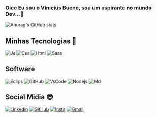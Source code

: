 

### Oiee Eu sou o Vinicius Bueno, sou um aspirante no mundo Dev...👋

![Anurag's GitHub stats](https://github-readme-stats.vercel.app/api?username=anuraghazra&theme=dark&show_icons=true)

## Minhas Tecnologias 🚀

![Js](https://img.shields.io/badge/JavaScript-F7DF1E?style=for-the-badge&logo=javascript&logoColor=black)
![Css](https://img.shields.io/badge/CSS3-1572B6?style=for-the-badge&logo=css3&logoColor=white)
![Html](https://img.shields.io/badge/HTML5-E34F26?style=for-the-badge&logo=html5&logoColor=white)
![Saas](https://img.shields.io/badge/Sass-CC6699?style=for-the-badge&logo=sass&logoColor=white)



## Software
![Eclips](https://img.shields.io/badge/Eclipse-2C2255?style=for-the-badge&logo=eclipse&logoColor=white)
![GitHub](https://img.shields.io/badge/GitHub-100000?style=for-the-badge&logo=github&logoColor=white)
![VsCode](https://img.shields.io/badge/Visual_Studio_Code-0078D4?style=for-the-badge&logo=visual%20studio%20code&logoColor=white)
![Nodejs](https://img.shields.io/badge/Node.js-339933?style=for-the-badge&logo=node.js&logoColor=white)
![Md](https://img.shields.io/badge/Markdown-000000?style=for-the-badge&logo=markdown&logoColor=white)




## Social Midia 😎

[![Linkedin](https://img.shields.io/badge/LinkedIn-0077B5?style=for-the-badge&logo=linkedin&logoColor=white)](https://www.linkedin.com/in/viniciusbuenodev/)
[![GitHub](https://img.shields.io/badge/GitHub-100000?style=for-the-badge&logo=github&logoColor=white)](https://github.com/Vinicius-a11y)
[![Insta](https://img.shields.io/badge/Instagram-E4405F?style=for-the-badge&logo=instagram&logoColor=white)](https://www.instagram.com/vinniibueno_/)
[![Gmail](https://img.shields.io/badge/Gmail-D14836?style=for-the-badge&logo=gmail&logoColor=white)](https://criarmeulink.com.br/u/1692973368)
